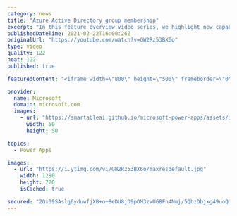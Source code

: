 ```yaml
---
category: news
title: "Azure Active Directory group membership"
excerpt: "In this feature overview video series, we highlight new capabilities included in the latest update to Microsoft Power Apps.  Power Apps Dataverse provides record level security to Azure Active Directory group membership types. Admins can easily set up and assign permissions to different Azure AD users,"
publishedDateTime: 2021-02-22T16:00:26Z
originalUrl: "https://youtube.com/watch?v=GW2Rz53BX6o"
type: video
quality: 122
heat: 122
published: true

featuredContent: "<iframe width=\"800\" height=\"500\" frameborder=\"0\" src=\"https://www.youtube.com/embed/GW2Rz53BX6o\" allow=\"accelerometer; autoplay; encrypted-media; gyroscope; picture-in-picture\" allowfullscreen></iframe>"

provider:
  name: Microsoft
  domain: microsoft.com
  images:
    - url: "https://smartableai.github.io/microsoft-power-apps/assets/images/organizations/microsoft.com-50x50.jpg"
      width: 50
      height: 50

topics:
  - Power Apps

images:
  - url: "https://i.ytimg.com/vi/GW2Rz53BX6o/maxresdefault.jpg"
    width: 1280
    height: 720
    isCached: true

secured: "2Qx09SAslg6yduwfjXB+o+8eDU8jD9pOM3zwUG8Fn4Nmj/5QbzDbjxg49uoQJAsE2lAZ5yJHTzyaYsFTYLDxl3ZA3oqoVl+hYiyndH8ys8iONgvJQGB/+ZtRTWp45CyiBhHTvFm69E7+sl+O49PoSZUD3zVWhy5oSqZ41JE2vDAx6F1m3nj0lUCL4Z4GHdArNKQpS/WWuE+0jV4zkM9Y+IVxhlUNDyW0ts4Fuoj2eGiQujBizMUnOnJNzZDLnbyDTJGG6o0XwMSyEID/ILZ0N0HG+wMgj27DkB9naff9vK+54qcPDCGi0AUKfqJEu/LjyO/V8dE8V6FPZrKeR9ab/gVpmtQRywpoMbgvsP10pw318UoXkpvaSNZsTLjQmbChGu9GuT8eLdK9azHHajG86i3+roX02wN6vNhqXiQg6rWETI8mqg8c75roVtCKgl/D;loVsCm7keLQQp8UOTzO1Sw=="
---
```



